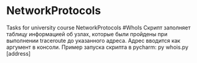 # NetworkProtocols
 Tasks for university course NetworkProtocols
#WhoIs
 Скрипт заполняет таблицу информацией об узлах, которые были пройдены при выполнении traceroute до указанного адреса. Адрес вводится как аргумент в консоли.
 Пример запуска скрипта в pycharm: py whois.py [address]
